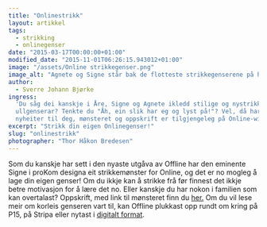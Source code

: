 ```yaml
---
title: "Onlinestrikk"
layout: artikkel
tags:
  - strikking
  - onlinegenser
date: "2015-03-17T00:00:00+01:00"
modified_date: "2015-11-01T06:26:15.943012+01:00"
image: "/assets/Online strikkegenser.png"
image_alt: "Agnete og Signe står bak de flotteste strikkegenserene på haugen."
author:
  - Sverre Johann Bjørke
ingress:
  'Du såg dei kanskje i Åre, Signe og Agnete ikledd stilige og nystrikka
  ullgenserar? Tenkte du "Åh, ein slik har eg og lyst på!"? Vel, då har vi gode
  nyheiter til deg, mønsteret og oppskrift er tilgjengeleg på Online-wikien!'
excerpt: "Strikk din eigen Onlinegenser!"
slug: "onlinestrikk"
photographer: "Thor Håkon Bredesen"
---
```


Som du kanskje har sett i den nyaste utgåva av Offline har den eminente Signe i
proKom designa eit strikkemønster for Online, og det er no mogleg å lage din
eigen genser! Om du ikkje kan å strikke frå før finnest det ikkje betre
motivasjon for å lære det no. Eller kanskje du har nokon i familien som kan
overtalast? Oppskrift, med link til mønsteret finn du
[her.](https://online.ntnu.no/wiki/online/info/trivia/strikkegenser/) Om du vil
lese meir om korleis genseren vart til, kan Offline plukkast opp rundt om kring
på P15, på Stripa eller nytast i
[digitalt format](https://online.ntnu.no/media/images/offline/offline_februar_web.pdf).
